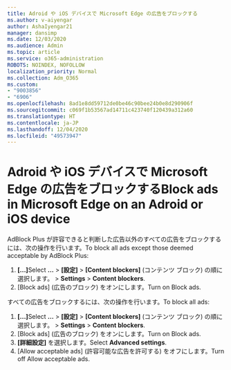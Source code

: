 ```yaml
---
title: Adroid や iOS デバイスで Microsoft Edge の広告をブロックする
ms.author: v-aiyengar
author: AshaIyengar21
manager: dansimp
ms.date: 12/03/2020
ms.audience: Admin
ms.topic: article
ms.service: o365-administration
ROBOTS: NOINDEX, NOFOLLOW
localization_priority: Normal
ms.collection: Adm_O365
ms.custom:
- "9003856"
- "6906"
ms.openlocfilehash: 8ad1e8dd59712de0be46c90bee24b0e8d290906f
ms.sourcegitcommit: c069f1b53567ad14711c423740f120439a312a60
ms.translationtype: HT
ms.contentlocale: ja-JP
ms.lasthandoff: 12/04/2020
ms.locfileid: "49573947"
---
```

# <a name="block-ads-in-microsoft-edge-on-an-adroid-or-ios-device"></a><span data-ttu-id="da181-102">Adroid や iOS デバイスで Microsoft Edge の広告をブロックする</span><span class="sxs-lookup"><span data-stu-id="da181-102">Block ads in Microsoft Edge on an Adroid or iOS device</span></span>

<span data-ttu-id="da181-103">AdBlock Plus が許容できると判断した広告以外のすべての広告をブロックするには、次の操作を行います。</span><span class="sxs-lookup"><span data-stu-id="da181-103">To block all ads except those deemed acceptable by AdBlock Plus:</span></span>
1. <span data-ttu-id="da181-104">**[...]**</span><span class="sxs-lookup"><span data-stu-id="da181-104">Select **…**</span></span><span data-ttu-id="da181-105"> > **[設定]** > **[Content blockers]** (コンテンツ ブロック) の順に選択します。</span><span class="sxs-lookup"><span data-stu-id="da181-105"> > **Settings** > **Content blockers**.</span></span>
2. <span data-ttu-id="da181-106">[Block ads] (広告のブロック) をオンにします。</span><span class="sxs-lookup"><span data-stu-id="da181-106">Turn on Block ads.</span></span>

<span data-ttu-id="da181-107">すべての広告をブロックするには、次の操作を行います。</span><span class="sxs-lookup"><span data-stu-id="da181-107">To block all ads:</span></span>
1. <span data-ttu-id="da181-108">**[...]**</span><span class="sxs-lookup"><span data-stu-id="da181-108">Select **…**</span></span><span data-ttu-id="da181-109"> > **[設定]** > **[Content blockers]** (コンテンツ ブロック) の順に選択します。</span><span class="sxs-lookup"><span data-stu-id="da181-109"> > **Settings** > **Content blockers**.</span></span>
2. <span data-ttu-id="da181-110">[Block ads] (広告のブロック) をオンにします。</span><span class="sxs-lookup"><span data-stu-id="da181-110">Turn on Block ads.</span></span>
3. <span data-ttu-id="da181-111">**[詳細設定]** を選択します。</span><span class="sxs-lookup"><span data-stu-id="da181-111">Select **Advanced settings**.</span></span>
4. <span data-ttu-id="da181-112">[Allow acceptable ads] (許容可能な広告を許可する) をオフにします。</span><span class="sxs-lookup"><span data-stu-id="da181-112">Turn off Allow acceptable ads.</span></span>